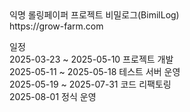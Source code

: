 <div>익명 롤링페이퍼 프로젝트 비밀로그(BimilLog)</div>
<div>https://grow-farm.com</div>
</p>
<p>
<div>일정</div>
<div>2025-03-23 ~ 2025-05-10 프로젝트 개발 </div>
<div>2025-05-11 ~ 2025-05-18 테스트 서버 운영</div>
<div>2025-05-19 ~ 2025-07-31 코드 리팩토링</div>
<div>2025-08-01 정식 운영</div>
</p>

